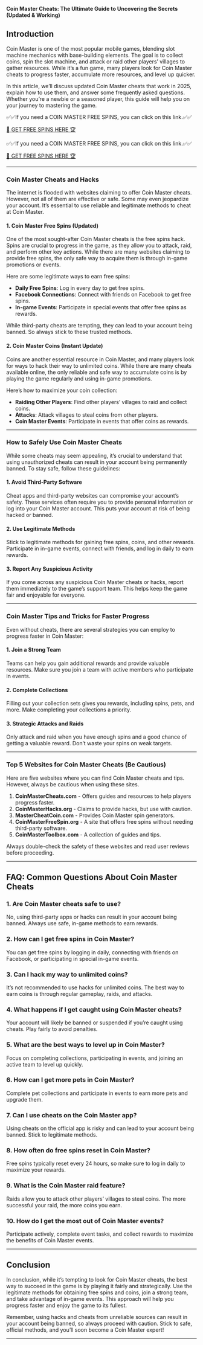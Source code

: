 
**Coin Master Cheats: The Ultimate Guide to Uncovering the Secrets (Updated & Working)**

## Introduction

Coin Master is one of the most popular mobile games, blending slot machine mechanics with base-building elements. The goal is to collect coins, spin the slot machine, and attack or raid other players’ villages to gather resources. While it’s a fun game, many players look for Coin Master cheats to progress faster, accumulate more resources, and level up quicker.

In this article, we’ll discuss updated Coin Master cheats that work in 2025, explain how to use them, and answer some frequently asked questions. Whether you’re a newbie or a seasoned player, this guide will help you on your journey to mastering the game.

✅✅If you need a COIN MASTER FREE SPINS, you can click on this link.✅✅

[🚀 GET FREE SPINS HERE 🏆](https://therewardgate.com/coinmasterspinsgenerator/)

✅✅If you need a COIN MASTER FREE SPINS, you can click on this link.✅✅

[🚀 GET FREE SPINS HERE 🏆](https://therewardgate.com/coinmasterspinsgenerator/)


---

### Coin Master Cheats and Hacks

The internet is flooded with websites claiming to offer Coin Master cheats. However, not all of them are effective or safe. Some may even jeopardize your account. It’s essential to use reliable and legitimate methods to cheat at Coin Master.

#### 1. **Coin Master Free Spins (Updated)**

One of the most sought-after Coin Master cheats is the free spins hack. Spins are crucial to progress in the game, as they allow you to attack, raid, and perform other key actions. While there are many websites claiming to provide free spins, the only safe way to acquire them is through in-game promotions or events.

Here are some legitimate ways to earn free spins:

- **Daily Free Spins**: Log in every day to get free spins.
- **Facebook Connections**: Connect with friends on Facebook to get free spins.
- **In-game Events**: Participate in special events that offer free spins as rewards.

While third-party cheats are tempting, they can lead to your account being banned. So always stick to these trusted methods.

#### 2. **Coin Master Coins (Instant Update)**

Coins are another essential resource in Coin Master, and many players look for ways to hack their way to unlimited coins. While there are many cheats available online, the only reliable and safe way to accumulate coins is by playing the game regularly and using in-game promotions.

Here’s how to maximize your coin collection:

- **Raiding Other Players**: Find other players’ villages to raid and collect coins.
- **Attacks**: Attack villages to steal coins from other players.
- **Coin Master Events**: Participate in events that offer coins as rewards.

---

### How to Safely Use Coin Master Cheats

While some cheats may seem appealing, it’s crucial to understand that using unauthorized cheats can result in your account being permanently banned. To stay safe, follow these guidelines:

#### 1. **Avoid Third-Party Software**

Cheat apps and third-party websites can compromise your account’s safety. These services often require you to provide personal information or log into your Coin Master account. This puts your account at risk of being hacked or banned.

#### 2. **Use Legitimate Methods**

Stick to legitimate methods for gaining free spins, coins, and other rewards. Participate in in-game events, connect with friends, and log in daily to earn rewards.

#### 3. **Report Any Suspicious Activity**

If you come across any suspicious Coin Master cheats or hacks, report them immediately to the game’s support team. This helps keep the game fair and enjoyable for everyone.

---

### Coin Master Tips and Tricks for Faster Progress

Even without cheats, there are several strategies you can employ to progress faster in Coin Master:

#### 1. **Join a Strong Team**

Teams can help you gain additional rewards and provide valuable resources. Make sure you join a team with active members who participate in events.

#### 2. **Complete Collections**

Filling out your collection sets gives you rewards, including spins, pets, and more. Make completing your collections a priority.

#### 3. **Strategic Attacks and Raids**

Only attack and raid when you have enough spins and a good chance of getting a valuable reward. Don’t waste your spins on weak targets.

---

### Top 5 Websites for Coin Master Cheats (Be Cautious)

Here are five websites where you can find Coin Master cheats and tips. However, always be cautious when using these sites.

1. **CoinMasterCheats.com** - Offers guides and resources to help players progress faster.
2. **CoinMasterHacks.org** - Claims to provide hacks, but use with caution.
3. **MasterCheatCoin.com** - Provides Coin Master spin generators.
4. **CoinMasterFreeSpin.org** - A site that offers free spins without needing third-party software.
5. **CoinMasterToolbox.com** - A collection of guides and tips.

Always double-check the safety of these websites and read user reviews before proceeding.

---

## FAQ: Common Questions About Coin Master Cheats

### 1. **Are Coin Master cheats safe to use?**

No, using third-party apps or hacks can result in your account being banned. Always use safe, in-game methods to earn rewards.

### 2. **How can I get free spins in Coin Master?**

You can get free spins by logging in daily, connecting with friends on Facebook, or participating in special in-game events.

### 3. **Can I hack my way to unlimited coins?**

It’s not recommended to use hacks for unlimited coins. The best way to earn coins is through regular gameplay, raids, and attacks.

### 4. **What happens if I get caught using Coin Master cheats?**

Your account will likely be banned or suspended if you’re caught using cheats. Play fairly to avoid penalties.

### 5. **What are the best ways to level up in Coin Master?**

Focus on completing collections, participating in events, and joining an active team to level up quickly.

### 6. **How can I get more pets in Coin Master?**

Complete pet collections and participate in events to earn more pets and upgrade them.

### 7. **Can I use cheats on the Coin Master app?**

Using cheats on the official app is risky and can lead to your account being banned. Stick to legitimate methods.

### 8. **How often do free spins reset in Coin Master?**

Free spins typically reset every 24 hours, so make sure to log in daily to maximize your rewards.

### 9. **What is the Coin Master raid feature?**

Raids allow you to attack other players’ villages to steal coins. The more successful your raid, the more coins you earn.

### 10. **How do I get the most out of Coin Master events?**

Participate actively, complete event tasks, and collect rewards to maximize the benefits of Coin Master events.

---

## Conclusion

In conclusion, while it’s tempting to look for Coin Master cheats, the best way to succeed in the game is by playing it fairly and strategically. Use the legitimate methods for obtaining free spins and coins, join a strong team, and take advantage of in-game events. This approach will help you progress faster and enjoy the game to its fullest.

Remember, using hacks and cheats from unreliable sources can result in your account being banned, so always proceed with caution. Stick to safe, official methods, and you’ll soon become a Coin Master expert!

---

